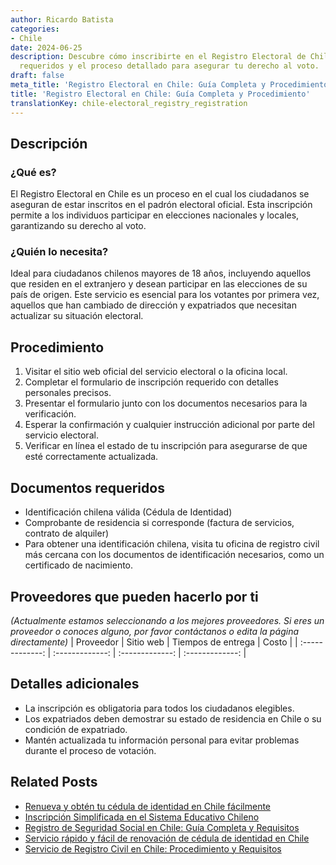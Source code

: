 ```yaml
---
author: Ricardo Batista
categories:
- Chile
date: 2024-06-25
description: Descubre cómo inscribirte en el Registro Electoral de Chile, los documentos
  requeridos y el proceso detallado para asegurar tu derecho al voto.
draft: false
meta_title: 'Registro Electoral en Chile: Guía Completa y Procedimiento'
title: 'Registro Electoral en Chile: Guía Completa y Procedimiento'
translationKey: chile-electoral_registry_registration
---
```



## Descripción
### ¿Qué es?
El Registro Electoral en Chile es un proceso en el cual los ciudadanos se aseguran de estar inscritos en el padrón electoral oficial. Esta inscripción permite a los individuos participar en elecciones nacionales y locales, garantizando su derecho al voto.

### ¿Quién lo necesita?
Ideal para ciudadanos chilenos mayores de 18 años, incluyendo aquellos que residen en el extranjero y desean participar en las elecciones de su país de origen. Este servicio es esencial para los votantes por primera vez, aquellos que han cambiado de dirección y expatriados que necesitan actualizar su situación electoral.

## Procedimiento

1. Visitar el sitio web oficial del servicio electoral o la oficina local.
2. Completar el formulario de inscripción requerido con detalles personales precisos.
3. Presentar el formulario junto con los documentos necesarios para la verificación.
4. Esperar la confirmación y cualquier instrucción adicional por parte del servicio electoral.
5. Verificar en línea el estado de tu inscripción para asegurarse de que esté correctamente actualizada.

## Documentos requeridos

- Identificación chilena válida (Cédula de Identidad)
- Comprobante de residencia si corresponde (factura de servicios, contrato de alquiler)
- Para obtener una identificación chilena, visita tu oficina de registro civil más cercana con los documentos de identificación necesarios, como un certificado de nacimiento.

## Proveedores que pueden hacerlo por ti
_(Actualmente estamos seleccionando a los mejores proveedores. Si eres un proveedor o conoces alguno, por favor contáctanos o edita la página directamente)_
| Proveedor       |     Sitio web     |     Tiempos de entrega    |       Costo      |
| :-------------: | :-------------: |  :-------------: | :-------------: |

## Detalles adicionales

- La inscripción es obligatoria para todos los ciudadanos elegibles.
- Los expatriados deben demostrar su estado de residencia en Chile o su condición de expatriado.
- Mantén actualizada tu información personal para evitar problemas durante el proceso de votación.


## Related Posts

- [Renueva y obtén tu cédula de identidad en Chile fácilmente](https://tramitit.com/es/guides/chile/cédula_de_identidad/)
- [Inscripción Simplificada en el Sistema Educativo Chileno](https://tramitit.com/es/guides/chile/inscripción_al_sistema_educativo/)
- [Registro de Seguridad Social en Chile: Guía Completa y Requisitos](https://tramitit.com/es/guides/chile/inscripción_en_la_seguridad_social/)
- [Servicio rápido y fácil de renovación de cédula de identidad en Chile](https://tramitit.com/es/guides/chile/renovación_de_cédula_de_identidad/)
- [Servicio de Registro Civil en Chile: Procedimiento y Requisitos](https://tramitit.com/es/guides/chile/inscripción_en_el_registro_civil/)